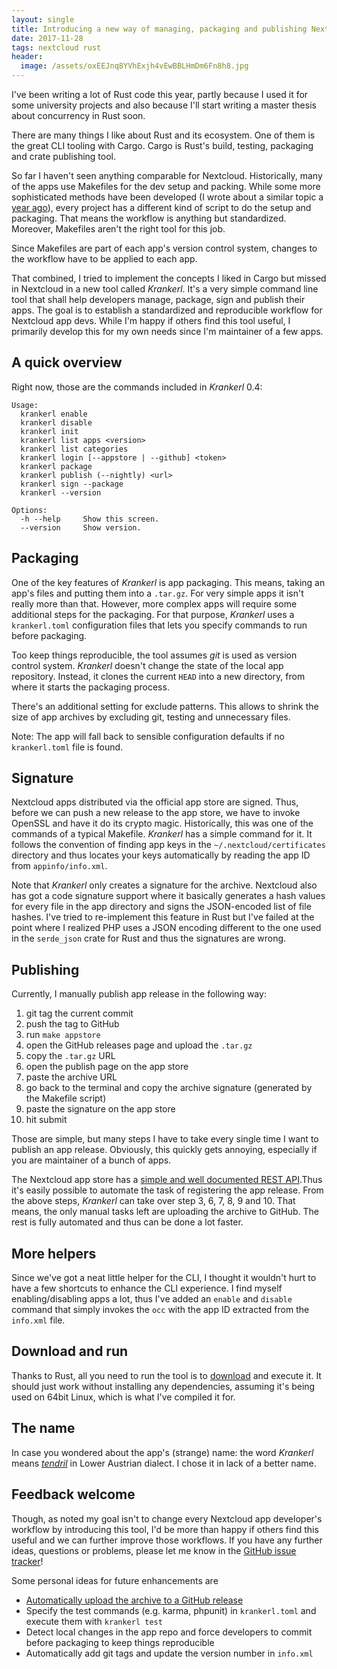 ```yaml
---
layout: single
title: Introducing a new way of managing, packaging and publishing Nextcloud apps
date: 2017-11-28
tags: nextcloud rust
header:
  image: /assets/oxEEJnq8YVhExjh4vEwBBLHmDm6Fn8h8.jpg
---
```


I've been writing a lot of Rust code this year, partly because I used it for some
university projects and also because I'll start writing a master thesis about
concurrency in Rust soon.

There are many things I like about Rust and its ecosystem. One of them is the
great CLI tooling with Cargo. Cargo is Rust's build, testing, packaging and
crate publishing tool.

So far I haven't seen anything comparable for Nextcloud. Historically, many of the
apps use Makefiles for the dev setup and packing. While some more sophisticated
methods have been developed (I wrote about a similar topic a
[year ago](/2016/11/29/sign-nextcloud-app.html)), every project has a different
kind of script to do the setup and packaging. That means the workflow is anything
but standardized. Moreover, Makefiles aren't the right tool for this job.

Since Makefiles are part of each app's version control system, changes to the
workflow have to be applied to each app.

That combined, I tried to implement the concepts I liked in Cargo but missed in
Nextcloud in a new tool called *Krankerl*. It's a very simple command line tool
that shall help developers manage, package, sign and publish their apps. The goal
is to establish a standardized and reproducible workflow for Nextcloud app devs.
While I'm happy if others find this tool useful, I primarily develop this for
my own needs since I'm maintainer of a few apps.

## A quick overview

Right now, those are the commands included in *Krankerl* 0.4:

```
Usage:
  krankerl enable
  krankerl disable
  krankerl init
  krankerl list apps <version>
  krankerl list categories
  krankerl login [--appstore | --github] <token>
  krankerl package
  krankerl publish (--nightly) <url>
  krankerl sign --package
  krankerl --version

Options:
  -h --help     Show this screen.
  --version     Show version.
```

## Packaging

One of the key features of *Krankerl* is app packaging. This means, taking an
app's files and putting them into a `.tar.gz`. For very simple apps it isn't really
more than that. However, more complex apps will require some additional steps for
the packaging. For that purpose, *Krankerl* uses a `krankerl.toml` configuration
files that lets you specify commands to run before packaging.

Too keep things reproducible, the tool assumes *git* is used as version control system.
*Krankerl* doesn't change the state of the local app repository. Instead, it clones
the current `HEAD` into a new directory, from where it starts the packaging process.

There's an additional setting for exclude patterns. This allows to shrink the size
of app archives by excluding git, testing and unnecessary files.

Note: The app will fall back to sensible configuration defaults if no `krankerl.toml`
file is found.

## Signature

Nextcloud apps distributed via the official app store are signed. Thus, before we
can push a new release to the app store, we have to invoke OpenSSL and have it
do its crypto magic. Historically, this was one of the commands of a typical
Makefile. *Krankerl* has a simple command for it. It follows the convention of
finding app keys in the `~/.nextcloud/certificates` directory and thus locates
your keys automatically by reading the app ID from `appinfo/info.xml`.

Note that *Krankerl* only creates a signature for the archive. Nextcloud also has
got a code signature support where it basically generates a hash values for every
file in the app directory and signs the JSON-encoded list of file hashes. I've
tried to re-implement this feature in Rust but I've failed at the point where
I realized PHP uses a JSON encoding different to the one used in the `serde_json`
crate for Rust and thus the signatures are wrong.

## Publishing

Currently, I manually publish app release in the following way:

1. git tag the current commit
2. push the tag to GitHub
3. run `make appstore`
4. open the GitHub releases page and upload the `.tar.gz`
5. copy the `.tar.gz` URL
6. open the publish page on the app store
7. paste the archive URL
8. go back to the terminal and copy the archive signature (generated by the Makefile script)
9. paste the signature on the app store
10. hit submit

Those are simple, but many steps I have to take every single time I want to
publish an app release. Obviously, this quickly gets annoying, especially if you
are maintainer of a bunch of apps.

The Nextcloud app store has a
[simple and well documented REST API](https://nextcloudappstore.readthedocs.io/en/latest/restapi.html).Thus it's
easily possible to automate the task of registering the app release. From the above steps,
*Krankerl* can take over step 3, 6, 7, 8, 9 and 10. That means, the only manual tasks left are
uploading the archive to GitHub. The rest is fully automated and thus can be done a lot faster.

## More helpers

Since we've got a neat little helper for the CLI, I thought it wouldn't hurt to have a few
shortcuts to enhance the CLI experience. I find myself enabling/disabling apps a lot, thus
I've added an `enable` and `disable` command that simply invokes the `occ` with the app ID
extracted from the `info.xml` file.

## Download and run

Thanks to Rust, all you need to run the tool is to
[download](https://github.com/ChristophWurst/krankerl/releases) and execute it. It should just
work without installing any dependencies, assuming it's being used on 64bit Linux, which is
what I've compiled it for.

## The name

In case you wondered about the app's (strange) name: the word *Krankerl* means
[*tendril*](https://www.instagram.com/p/BatDv1DhhOe/) in Lower Austrian dialect.
I chose it in lack of a better name.

## Feedback welcome

Though, as noted my goal isn't to change every Nextcloud app developer's workflow by
introducing this tool, I'd be more than happy if others find this useful and we can further
improve those workflows. If you have any further ideas, questions or problems, please let me
know in the [GitHub issue tracker](https://github.com/ChristophWurst/krankerl/issues)!

Some personal ideas for future enhancements are
* [Automatically upload the archive to a GitHub release](https://github.com/ChristophWurst/krankerl/issues/8)
* Specify the test commands (e.g. karma, phpunit) in `krankerl.toml` and execute
  them with `krankerl test`
* Detect local changes in the app repo and force developers to commit before
  packaging to keep things reproducible
* Automatically add git tags and update the version number in `info.xml`
